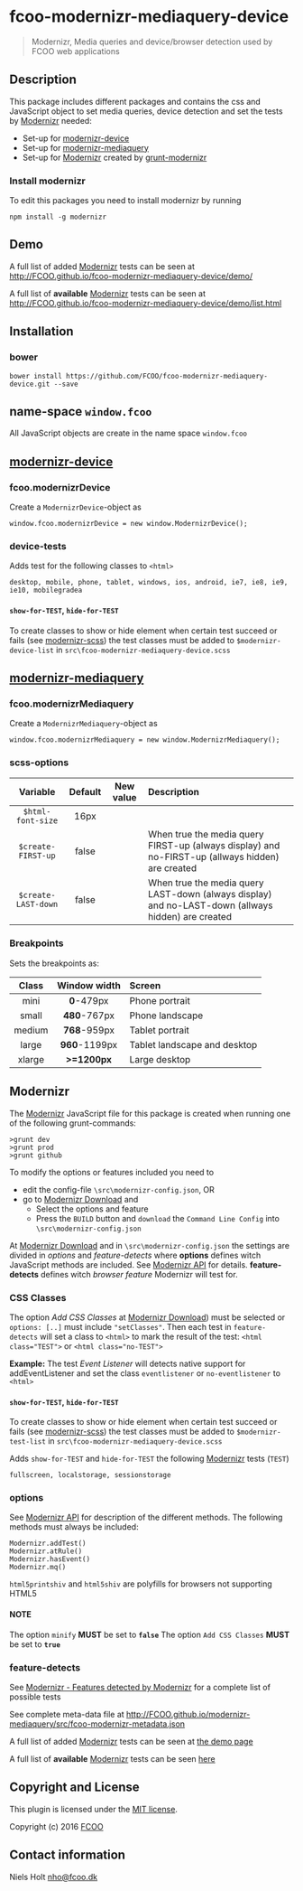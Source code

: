 # fcoo-modernizr-mediaquery-device

[Modernizr]: https://modernizr.com/
[modernizr-device]: https://github.com/FCOO/modernizr-device
[modernizr-mediaquery]: https://github.com/FCOO/modernizr-mediaquery
[grunt-modernizr]: https://github.com/Modernizr/grunt-modernizr

>Modernizr, Media queries and device/browser detection used by FCOO web applications


## Description
This package includes different packages and contains the css and JavaScript object to set media queries, device detection and set the tests by [Modernizr] needed:

- Set-up for [modernizr-device]
- Set-up for  [modernizr-mediaquery]
- Set-up for [Modernizr] created by [grunt-modernizr] 

### Install modernizr

To edit this packages you need to install modernizr by running

	npm install -g modernizr


## Demo

A full list of added [Modernizr] tests can be seen at 
http://FCOO.github.io/fcoo-modernizr-mediaquery-device/demo/ 

A full list of **available** [Modernizr] tests can be seen at 
http://FCOO.github.io/fcoo-modernizr-mediaquery-device/demo/list.html

## Installation
### bower
`bower install https://github.com/FCOO/fcoo-modernizr-mediaquery-device.git --save`

## name-space `window.fcoo`
All JavaScript objects are create in the name space `window.fcoo`

## [modernizr-device]

### fcoo.modernizrDevice

Create a `ModernizrDevice`-object as

	window.fcoo.modernizrDevice = new window.ModernizrDevice();

### device-tests

Adds test for the following classes to `<html>`
 
	desktop, mobile, phone, tablet, windows, ios, android, ie7, ie8, ie9, ie10, mobilegradea

#### `show-for-TEST`, `hide-for-TEST`
To create classes to show or hide element when certain test succeed or fails (see [modernizr-scss](https://github.com/FCOO/modernizr-scss)) the test classes must be added to `$modernizr-device-list` in `src\fcoo-modernizr-mediaquery-device.scss` 


## [modernizr-mediaquery]

### fcoo.modernizrMediaquery

Create a `ModernizrMediaquery`-object as

	window.fcoo.modernizrMediaquery = new window.ModernizrMediaquery();


### scss-options

| Variable | Default | New value | Description |
| :--: | :--: | :--: | :--- |
|<code>$html-font-size</code>| 16px | | 
|<code>$create-FIRST-up</code>| false |  | When true the media query FIRST-up (always display) and no-FIRST-up (allways hidden) are created
|<code>$create-LAST-down</code>| false |  | When true the media query LAST-down (always display) and no-LAST-down (allways hidden) are created

### Breakpoints 

Sets the breakpoints as:

| Class | Window width | Screen |
| :--: | :--: | :---- |
| mini | <b>0</b>-479px | Phone portrait |
| small | <b>480</b>-767px | Phone landscape |
| medium | <b>768</b>-959px | Tablet portrait |
| large | <b>960</b>-1199px | Tablet landscape and desktop | 
| xlarge | <b>>=1200px</b> | Large desktop



## Modernizr

The [Modernizr] JavaScript file for this package is created when running one of the following grunt-commands:

	>grunt dev 
	>grunt prod
	>grunt github

To modify the options or features included you need to 


- edit the config-file `\src\modernizr-config.json`, OR
- go to [Modernizr Download](https://modernizr.com/download) and
	- Select the options and feature
	- Press the `BUILD` button and `download` the `Command Line Config` into `\src\modernizr-config.json`  

At [Modernizr Download](https://modernizr.com/download) and in `\src\modernizr-config.json` the settings are divided in *options* and *feature-detects* where 
**options** defines witch JavaScript methods are included. See [Modernizr API](https://modernizr.com/docs/#modernizr-api) for details.
**feature-detects** defines witch *browser feature* Modernizr will test for. 

### CSS Classes
The option *Add CSS Classes* at [Modernizr Download](https://modernizr.com/download)) must be selected or `options: [..]` must include `"setClasses"`. 
Then each test in `feature-detects` will set a class to `<html>` to mark the result of the test: `<html class="TEST">` or `<html class="no-TEST">`

**Example:** The test *Event Listener* will detects native support for addEventListener and set the class `eventlistener` or `no-eventlistener` to `<html>`

#### `show-for-TEST`, `hide-for-TEST`
To create classes to show or hide element when certain test succeed or fails (see [modernizr-scss](https://github.com/FCOO/modernizr-scss)) the test classes must be added to `$modernizr-test-list` in `src\fcoo-modernizr-mediaquery-device.scss` 

Adds `show-for-TEST` and `hide-for-TEST` the following [Modernizr] tests (`TEST`) 
 
	fullscreen, localstorage, sessionstorage

### options

See [Modernizr API](https://modernizr.com/docs/#modernizr-api) for description of the different methods.
The following methods must always be included:

	Modernizr.addTest()
	Modernizr.atRule()
	Modernizr.hasEvent()
	Modernizr.mq()

`html5printshiv` and `html5shiv` are polyfills for browsers not supporting HTML5  

#### NOTE
The option `minify` **MUST** be set to **`false`**
The option `Add CSS Classes` **MUST** be set to **`true`**

### feature-detects
See [Modernizr - Features detected by Modernizr](https://modernizr.com/docs#features) for a complete list of possible tests

See complete meta-data file at http://FCOO.github.io/modernizr-mediaquery/src/fcoo-modernizr-metadata.json
 
A full list of added [Modernizr] tests can be seen at [the demo page](http://FCOO.github.io/fcoo-modernizr-mediaquery-device/demo/)

A full list of **available** [Modernizr] tests can be seen [here](http://FCOO.github.io/fcoo-modernizr-mediaquery-device/demo/list.html)




## Copyright and License
This plugin is licensed under the [MIT license](https://github.com/FCOO/fcoo-modernizr-mediaquery-device/LICENSE).

Copyright (c) 2016 [FCOO](https://github.com/FCOO)

## Contact information

Niels Holt nho@fcoo.dk




